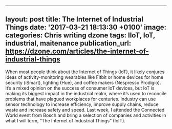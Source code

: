   - --
layout: post
title: The Internet of Industrial Things
date: '2017-03-21 18:13:30 +0100'
image:
categories: Chris writing dzone
tags: IIoT, IoT, industrial, maitenance
publication_url: https://dzone.com/articles/the-internet-of-industrial-things
---

When most people think about the Internet of Things (IoT), it likely conjures ideas of activity-monitoring wearables like Fitbit or home devices for home security (iSmart), lighting (Hue), and coffee makers (Nespresso Prodigio). It’s a mixed opinion on the success of consumer IoT devices, but IoT is making its biggest impact in the industrial realm, where it’s used to reconcile problems that have plagued workplaces for centuries. Industry can use sensor technology to increase efficiency, improve supply chains, reduce waste and increase safety and speed. Last week, I attended the Connected World event from Bosch and bring a selection of companies and activities in what I will term, “The Internet of Industrial Things” (IoIT).
